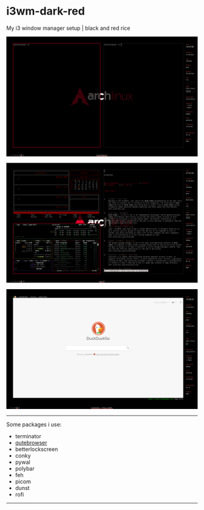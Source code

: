 # i3wm-dark-red
My i3 window manager setup | black and red rice 
   
![scrot](scrot/scrot.png)

![scrot](scrot/scrot3.png)

![scrot](scrot/scrot2.png)
 - - - -
Some packages i use:
* terminator
* [qutebrowser](https://www.qutebrowser.org "qutebrowser")
* betterlockscreen
* conky
* pywal
* polybar
* feh
* picom
* dunst
* rofi
 - - - -
